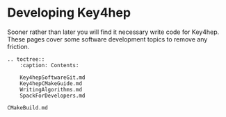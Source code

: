 # Developing Key4hep

Sooner rather than later you will find it necessary write code for Key4hep. These pages cover some software development topics  to remove any friction. 



```eval_rst
.. toctree::
    :caption: Contents:

    Key4hepSoftwareGit.md
    Key4hepCMakeGuide.md
    WritingAlgorithms.md
    SpackForDevelopers.md

CMakeBuild.md

```

